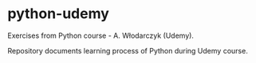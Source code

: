 # python-udemy
Exercises from Python course - A. Włodarczyk (Udemy).

Repository documents learning process of Python during Udemy course.

